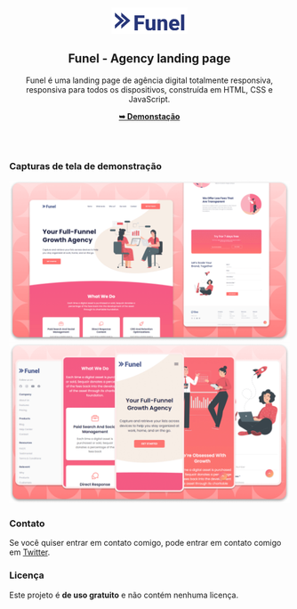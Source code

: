 <div align="center">
  <br />
  <br />
  
  <img src="./readme-images/project-logo.png" />

  <h2 align="center">Funel - Agency landing page</h2>

  Funel é uma landing page de agência digital totalmente responsiva, <br />responsiva para todos os dispositivos, construída em HTML, CSS e JavaScript.

  <a href="https://codewithsadee.github.io/funel-agency_landing_page/"><strong>➥ Demonstação</strong></a>

</div>

<br />
<br />

### Capturas de tela de demonstração

![Funel Desktop Demo](./readme-images/desktop.png "Desktop Demo")
![Funel Mobile Demo](./readme-images/mobile.png "Mobile Demo")

### Contato

Se você quiser entrar em contato comigo, pode entrar em contato comigo em [Twitter](https://www.twitter.com/IanMelw).

### Licença

Este projeto é **de uso gratuito** e não contém nenhuma licença.
